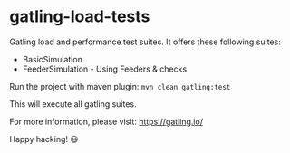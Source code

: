 # gatling-load-tests

Gatling load and performance test suites. It offers these following suites:

- BasicSimulation
- FeederSimulation - Using Feeders & checks

Run the project with maven plugin: 
`mvn clean gatling:test`

This will execute all gatling suites.

For more information, please visit: https://gatling.io/

Happy hacking! :smiley: